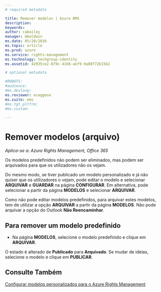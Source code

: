 ```yaml
---
# required metadata

title: Remover modelos | Azure RMS
description:
keywords:
author: cabailey
manager: mbaldwin
ms.date: 05/20/2016
ms.topic: article
ms.prod: azure
ms.service: rights-management
ms.technology: techgroup-identity
ms.assetid: 42935ce2-879c-4168-aef9-9a88f72b15b2

# optional metadata

#ROBOTS:
#audience:
#ms.devlang:
ms.reviewer: esaggese
ms.suite: ems
#ms.tgt_pltfrm:
#ms.custom:

---
```



# Remover modelos (arquivo)

*Aplica-se a: Azure Rights Management, Office 365*

Os modelos predefinidos não podem ser eliminados, mas podem ser arquivados para que os utilizadores não os vejam.

Do mesmo modo, se tiver publicado um modelo personalizado e já não quiser que os utilizadores o vejam, pode editar o modelo e selecionar **ARQUIVAR** e **GUARDAR** na página **CONFIGURAR**. Em alternativa, pode selecionar a partir da página **MODELOS** e selecionar **ARQUIVAR**.

Como não pode editar modelos predefinidos, para arquivar estes modelos, tem de utilizar a opção **ARQUIVAR** a partir da página **MODELOS**. Não pode arquivar a opção do Outlook **Não Reencaminhar**.

## Para remover um modelo predefinido

-   Na página **MODELOS**, selecione o modelo predefinido e clique em **ARQUIVAR**.

O estado é alterado de **Publicado** para **Arquivado**. Se mudar de ideias, selecione o modelo e clique em **PUBLICAR**.



## Consulte Também
[Configurar modelos personalizados para o Azure Rights Management](configure-custom-templates.md)

<!--HONumber=May16_HO3-->


